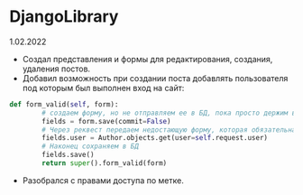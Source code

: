 # DjangoLibrary
1.02.2022
 - Создал представления и формы для редактирования, создания, удаления постов.
 - Добавил возможность при создании поста добавлять пользователя под которым был выполнен вход на сайт:
 
```Python
def form_valid(self, form):
        # создаем форму, но не отправляем ее в БД, пока просто держим в памяти
        fields = form.save(commit=False)
        # Через реквест передаем недостающую форму, которая обязательна
        fields.user = Author.objects.get(user=self.request.user)
        # Наконец сохраняем в БД
        fields.save()
        return super().form_valid(form)
```
 - Разобрался с правами доступа по метке.

